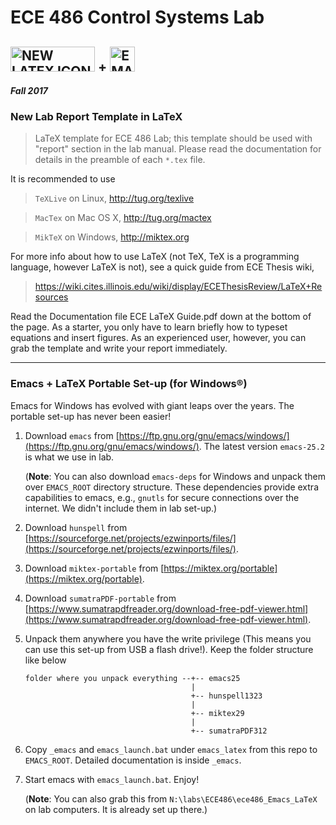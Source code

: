 # ECE 486 Control Systems Lab 

## <img src="https://github.com/yunlhan/ece486lab_latex/blob/master/newIcon.png" alt="NEW LATEX ICON" width="135" height="40"/> + <img src="http://cvs.savannah.gnu.org/viewvc/*checkout*/emacs/emacs/etc/images/icons/hicolor/48x48/apps/emacs.png" alt="EMACS ICON" witdh="40" height="40"/>

**_Fall_ _2017_** 

### New Lab Report Template in LaTeX 

> LaTeX template for ECE 486 Lab; this template should be used with "report" section in the lab manual. Please read the documentation for details in the preamble of each `*.tex` file. 

It is recommended to use 

> `TeXLive` on Linux, http://tug.org/texlive

> `MacTex` on Mac OS X, http://tug.org/mactex

> `MikTeX` on Windows, http://miktex.org

For more info about how to use LaTeX (not TeX, TeX is a programming language, however LaTeX is not), see a quick guide from ECE Thesis wiki,

> https://wiki.cites.illinois.edu/wiki/display/ECEThesisReview/LaTeX+Resources

Read the Documentation file ECE LaTeX Guide.pdf down at the bottom of the page. As a starter, you only have to learn briefly how to typeset equations and insert figures. As an experienced user, however, you can grab the template and write your report immediately.

---

### Emacs + LaTeX Portable Set-up (for Windows&reg;) 

Emacs for Windows has evolved with giant leaps over the years. The portable set-up has never been easier!

1. Download `emacs` from [https://ftp.gnu.org/gnu/emacs/windows/](https://ftp.gnu.org/gnu/emacs/windows/). The latest version `emacs-25.2` is what we use in lab.

   (**Note**: You can also download `emacs-deps` for Windows and unpack them over `EMACS_ROOT` directory structure. These dependencies provide extra capabilities to emacs, e.g., `gnutls` for secure connections over the internet. We didn't include them in lab set-up.) 

2. Download `hunspell` from [https://sourceforge.net/projects/ezwinports/files/](https://sourceforge.net/projects/ezwinports/files/). 

3. Download `miktex-portable` from [https://miktex.org/portable](https://miktex.org/portable). 

4. Download `sumatraPDF-portable` from [https://www.sumatrapdfreader.org/download-free-pdf-viewer.html](https://www.sumatrapdfreader.org/download-free-pdf-viewer.html).

5. Unpack them anywhere you have the write privilege (This means you can use this set-up from USB a flash drive!). Keep the folder structure like below

    ``` 
    folder where you unpack everything --+-- emacs25
                                         |
                                         +-- hunspell1323
                                         |
                                         +-- miktex29
                                         |
                                         +-- sumatraPDF312
    ```
  
 6. Copy `_emacs` and `emacs_launch.bat` under `emacs_latex` from this repo  to `EMACS_ROOT`. Detailed documentation is inside `_emacs`.
 
 7. Start emacs with `emacs_launch.bat`. Enjoy!
 
    (**Note**: You can also grab this from `N:\labs\ECE486\ece486_Emacs_LaTeX` on lab computers. It is already set up there.)
